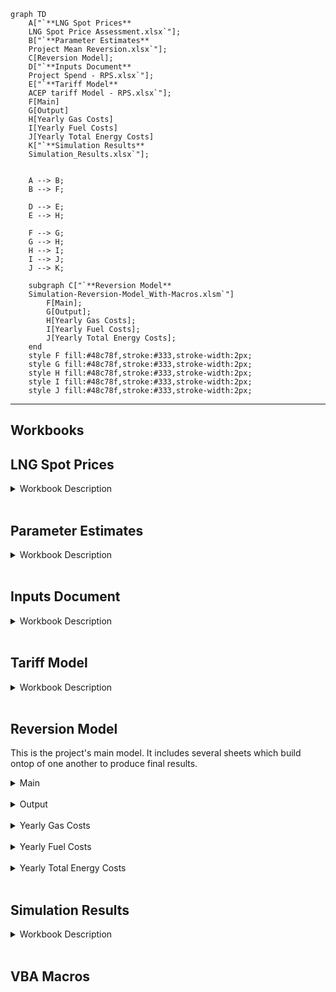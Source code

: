 

```mermaid
graph TD
    A["`**LNG Spot Prices**
    LNG Spot Price Assessment.xlsx`"];
    B["`**Parameter Estimates**
    Project Mean Reversion.xlsx`"];
    C[Reversion Model];
    D["`**Inputs Document**
    Project Spend - RPS.xlsx`"];
    E["`**Tariff Model**
    ACEP tariff Model - RPS.xlsx`"];
    F[Main]
    G[Output]
    H[Yearly Gas Costs]
    I[Yearly Fuel Costs]
    J[Yearly Total Energy Costs]
    K["`**Simulation Results**
    Simulation_Results.xlsx`"];


    A --> B;
    B --> F;

    D --> E;
    E --> H;

    F --> G;
    G --> H;
    H --> I;
    I --> J;
    J --> K;

    subgraph C["`**Reversion Model**
    Simulation-Reversion-Model_With-Macros.xlsm`"]
        F[Main];
        G[Output];
        H[Yearly Gas Costs];
        I[Yearly Fuel Costs];
        J[Yearly Total Energy Costs];
    end
    style F fill:#48c78f,stroke:#333,stroke-width:2px;
    style G fill:#48c78f,stroke:#333,stroke-width:2px;
    style H fill:#48c78f,stroke:#333,stroke-width:2px;
    style I fill:#48c78f,stroke:#333,stroke-width:2px;
    style J fill:#48c78f,stroke:#333,stroke-width:2px;

```


---

## Workbooks


LNG Spot Prices
------
<details>
<summary> Workbook Description </summary>
-Collects various sources for natural gas spot prices
-Runs regression to fill in gaps in data
-Produces LNG price data for each month of a 10-year period
</details><br/>




Parameter Estimates
------
<details>
<summary> Workbook Description </summary>
-Uses LNG regression data
-Estimates relevant parameters and volatilities for mean reversion model
</details><br/>



Inputs Document
------
<details>
<summary> Workbook Description </summary>
-Breaks new renewable energy infrastructure purchases into 23 separate projects (9 solar, 14 wind) which begin development, construction, and production in different years.
-Allows users to change model parameters, cost/schedule inputs, assumptions about technological advancements and region-specific factors.
-Indexes various schedule information to be easily used by Tariff Model.
</details><br/>



Tariff Model
------
<details>
<summary> Workbook Description </summary>
-Calculates various metrics for each project including but not limited to subsidies, CapEx, AFUDC, Book Depreciation, Tax Depreciation, ADIT, Traditional Cost of Service, and Levelized Cost of Service
-Uses yearly expenditures of each project to find yearly expenditures of all projects, which are then used to find the “Yearly Total Energy Costs” for the RPS plan.
</details><br/>



Reversion Model
------
This is the project's main model. It includes several sheets which build ontop of one another to produce final results.

<details>
<summary> Main </summary>
    
**Process:** Uses user inputs (e.g. from Parameter Estimates) to generate a sample price path with monthly data <br/>
**Result:** Generates new sample path each time sheet is refreshed

</details><br/>

<details>
<summary> Output </summary>
    
**Process:** Uses a VBA Macro to record 1000 sample price paths generated from “Main” sheet.
**Result:** Monthly LNG prices - 1000 rows

</details><br/>


<details>

<summary> Yearly Gas Costs </summary>
    
**Process:** <br/>
Averages the monthly data for each year of the simulation using a VBA macro. <br/>

**Result:** <br/>
Yearly LNG prices - 1000 rows

</details><br/>


<details>

<summary> Yearly Fuel Costs </summary>
    
**Process:** <br/>
Adds yearly predicted coal and oil prices (from NREL data) to yearly LNG prices. Does this for both RPS and BAU cases. Uses inflation assumptions to calculate both nominal costs and real costs. <br/>

**Result:**
- Yearly Fuel prices under RPS plan (nominal & real) - 1000 rows (each)
- Yearly Fuel Prices under BAU plan (nominal & real) - 1000 rows (each)

</details><br/>


<details>

<summary> Yearly Total Energy Costs </summary>
    
**Process:** <br/>
Adds yearly predicted fuel costs to yearly predicted non-fuel costs. Most predicted non-fuel costs are taken from NREL data. “Renewable Purchases” for the BAU case are taken from NREL data, but the RPS data were calculated by Tariff Model. Non-variable Generation Costs were calculated separately, as the NREL data only accounted for variable costs. Yearly energy usage data was used to calculate the yearly cost to consumers. <br/>

**Result:**
- Yearly Total Energy Cost (nominal) for RPS & BAU Plan - 1000 rows (each)
- Yearly Price Per KWh for RPS & BAU Plan - 1000 rows (each)
- Yearly Cost to Consumers for RPS & BAU Plan - 1000 rows (each)

</details><br/>




Simulation Results
------
<details>
<summary> Workbook Description </summary>
    
**Process:** <br/>
A VBA macro copies description information from Reversion Model and Inputs Document, as well as data from “Yearly Total Energy Costs.” It copies values only, so that once they are produced, these results can be analyzed without needing a connection to the other documents. <br/>

**Result:**
- “Runs Summary” sheet for both BAU & RPS case with a table of Yearly Fuel Costs, Energy Costs, Price Per kWH, and Cost to Consumers
- Multiple sheets of analysis and graphs
</details><br/>




## VBA Macros








